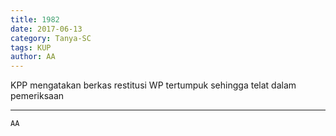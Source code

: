 ```yaml
---
title: 1982
date: 2017-06-13
category: Tanya-SC
tags: KUP
author: AA
---
```


KPP mengatakan berkas restitusi WP tertumpuk sehingga telat dalam pemeriksaan

---



`AA`
